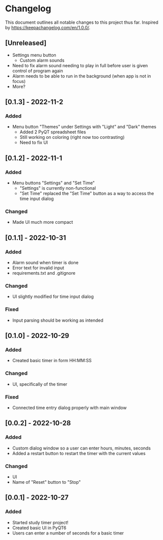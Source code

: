 # Changelog
This document outlines all notable changes to this project thus far. Inspired by https://keepachangelog.com/en/1.0.0/.

## [Unreleased]
- Settings menu button
  - Custom alarm sounds
- Need to fix alarm sound needing to play in full before user is given control of program again
- Alarm needs to be able to run in the background (when app is not in focus)
- More?

## [0.1.3] - 2022-11-2
### Added
- Menu button "Themes" under Settings with "Light" and "Dark" themes
  - Added 2 PyQT spreadsheet files
  - Still working on coloring (right now too contrasting)
  - Need to fix UI

## [0.1.2] - 2022-11-1
### Added
- Menu buttons "Settings" and "Set Time"
  - "Settings" is currently non-functional
  - "Set Time" replaced the "Set Time" button as a way to access the time input dialog

### Changed
- Made UI much more compact

## [0.1.1] - 2022-10-31
### Added
- Alarm sound when timer is done
- Error text for invalid input
- requirements.txt and .gitignore

### Changed
- UI slightly modified for time input dialog

### Fixed
- Input parsing should be working as intended

## [0.1.0] - 2022-10-29
### Added
- Created basic timer in form HH:MM:SS

### Changed
- UI, specifically of the timer

### Fixed
- Connected time entry dialog properly with main window

## [0.0.2] - 2022-10-28
### Added
- Custom dialog window so a user can enter hours, minutes, seconds
- Added a restart button to restart the timer with the current values

### Changed
- UI
- Name of "Reset" button to "Stop"

## [0.0.1] - 2022-10-27
### Added
- Started study timer project!
- Created basic UI in PyQT6
- Users can enter a number of seconds for a basic timer